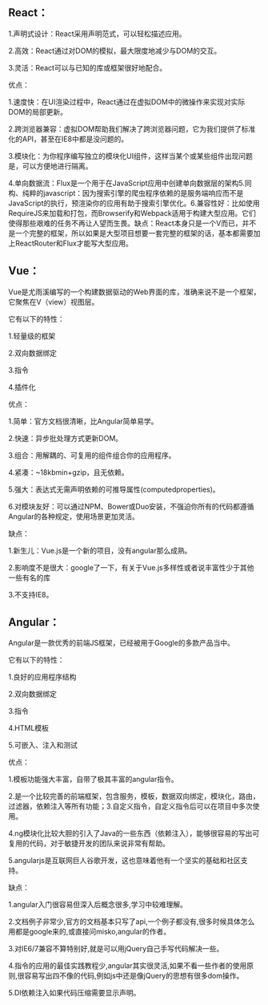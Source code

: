 ## React：

1.声明式设计：React采用声明范式，可以轻松描述应用。

2.高效：React通过对DOM的模拟，最大限度地减少与DOM的交互。

3.灵活：React可以与已知的库或框架很好地配合。

优点：

1.速度快：在UI渲染过程中，React通过在虚拟DOM中的微操作来实现对实际DOM的局部更新。

2.跨浏览器兼容：虚拟DOM帮助我们解决了跨浏览器问题，它为我们提供了标准化的API，甚至在IE8中都是没问题的。

3.模块化：为你程序编写独立的模块化UI组件，这样当某个或某些组件出现问题是，可以方便地进行隔离。

4.单向数据流：Flux是一个用于在JavaScript应用中创建单向数据层的架构5.同构、纯粹的javascript：因为搜索引擎的爬虫程序依赖的是服务端响应而不是JavaScript的执行，预渲染你的应用有助于搜索引擎优化。6.兼容性好：比如使用RequireJS来加载和打包，而Browserify和Webpack适用于构建大型应用。它们使得那些艰难的任务不再让人望而生畏。缺点：React本身只是一个V而已，并不是一个完整的框架，所以如果是大型项目想要一套完整的框架的话，基本都需要加上ReactRouter和Flux才能写大型应用。


## Vue：

Vue是尤雨溪编写的一个构建数据驱动的Web界面的库，准确来说不是一个框架，它聚焦在V（view）视图层。

它有以下的特性：

1.轻量级的框架

2.双向数据绑定

3.指令

4.插件化

优点：

1.简单：官方文档很清晰，比Angular简单易学。

2.快速：异步批处理方式更新DOM。

3.组合：用解耦的、可复用的组件组合你的应用程序。

4.紧凑：~18kbmin+gzip，且无依赖。

5.强大：表达式无需声明依赖的可推导属性(computedproperties)。

6.对模块友好：可以通过NPM、Bower或Duo安装，不强迫你所有的代码都遵循Angular的各种规定，使用场景更加灵活。

缺点：

1.新生儿：Vue.js是一个新的项目，没有angular那么成熟。

2.影响度不是很大：google了一下，有关于Vue.js多样性或者说丰富性少于其他一些有名的库

3.不支持IE8。



## Angular：

Angular是一款优秀的前端JS框架，已经被用于Google的多款产品当中。

它有以下的特性：

1.良好的应用程序结构

2.双向数据绑定

3.指令

4.HTML模板

5.可嵌入、注入和测试

优点：

1.模板功能强大丰富，自带了极其丰富的angular指令。

2.是一个比较完善的前端框架，包含服务，模板，数据双向绑定，模块化，路由，过滤器，依赖注入等所有功能；3.自定义指令，自定义指令后可以在项目中多次使用。

4.ng模块化比较大胆的引入了Java的一些东西（依赖注入），能够很容易的写出可复用的代码，对于敏捷开发的团队来说非常有帮助。

5.angularjs是互联网巨人谷歌开发，这也意味着他有一个坚实的基础和社区支持。

缺点：

1.angular入门很容易但深入后概念很多,学习中较难理解。

2.文档例子非常少,官方的文档基本只写了api,一个例子都没有,很多时候具体怎么用都是google来的,或直接问misko,angular的作者。

3.对IE6/7兼容不算特别好,就是可以用jQuery自己手写代码解决一些。

4.指令的应用的最佳实践教程少,angular其实很灵活,如果不看一些作者的使用原则,很容易写出四不像的代码,例如js中还是像jQuery的思想有很多dom操作。

5.DI依赖注入如果代码压缩需要显示声明。
